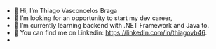 - 👋 Hi, I’m Thiago Vasconcelos Braga
- 👀 I’m looking for an opportunity to start my dev career,
- 🌱 I’m currently learning backend with .NET Framework and Java to.
- 💞️ You can find me on Linkedin: https://linkedin.com/in/thiagovb46.
-

<!---
thiagovb46/thiagovb46 is a ✨ special ✨ repository because its `README.md` (this file) appears on your GitHub profile.
You can click the Preview link to take a look at your changes.
--->
